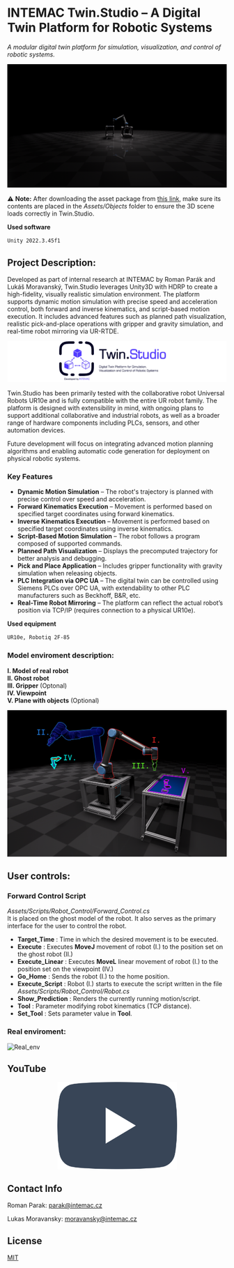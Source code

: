 # INTEMAC Twin.Studio – A Digital Twin Platform for Robotic Systems
*A modular digital twin platform for simulation, visualization, and control of robotic systems.*

![TwinStudio_Teaser_1](/Images/Twin_Studio_Wallpaper.png)

⚠️ **Note:**  After downloading the asset package from [this link](https://drive.google.com/drive/folders/1sh54Zob04AiZA5fPUpmBnJRQQ3PGjY0-?usp=drive_link), make sure its contents are placed in the *Assets/Objects* folder to ensure the 3D scene loads correctly in Twin.Studio.

**Used software**
```bash
Unity 2022.3.45f1
```

## Project Description:

Developed as part of internal research at INTEMAC by Roman Parák and Lukáš Moravanský, Twin.Studio leverages Unity3D with HDRP to create a high-fidelity, visually realistic simulation environment. The platform supports dynamic motion simulation with precise speed and acceleration control, both forward and inverse kinematics, and script-based motion execution. It includes advanced features such as planned path visualization, realistic pick-and-place operations with gripper and gravity simulation, and real-time robot mirroring via UR-RTDE.
 
![TwinStudio_Logo](/Images/Twin_Studio_Logo_Stretch.png)

Twin.Studio has been primarily tested with the collaborative robot Universal Robots UR10e and is fully compatible with the entire UR robot family. The platform is designed with extensibility in mind, with ongoing plans to support additional collaborative and industrial robots, as well as a broader range of hardware components including PLCs, sensors, and other automation devices.
 
Future development will focus on integrating advanced motion planning algorithms and enabling automatic code generation for deployment on physical robotic systems.

### Key Features
- **Dynamic Motion Simulation** – The robot's trajectory is planned with precise control over speed and acceleration.
- **Forward Kinematics Execution** – Movement is performed based on specified target coordinates using forward kinematics.
- **Inverse Kinematics Execution** – Movement is performed based on specified target coordinates using inverse kinematics.
- **Script-Based Motion Simulation** – The robot follows a program composed of supported commands.
- **Planned Path Visualization** – Displays the precomputed trajectory for better analysis and debugging.
- **Pick and Place Application** – Includes gripper functionality with gravity simulation when releasing objects.
- **PLC Integration via OPC UA** – The digital twin can be controlled using Siemens PLCs over OPC UA, with extendability to other PLC manufacturers such as Beckhoff, B&R, etc.
- **Real-Time Robot Mirroring** – The platform can reflect the actual robot’s position via TCP/IP (requires connection to a physical UR10e).

**Used equipment**
```bash
UR10e, Robotiq 2F-85
```
### Model enviroment description:
**I. Model of real robot** \
**II. Ghost robot**  \
**III. Gripper** (Optonal)\
**IV. Viewpoint** \
**V. Plane with objects** (Optional)

![Described_env](/Images/Layout_Scheme.png)

## User controls:
### Forward Control Script
*Assets/Scripts/Robot_Control/Forward_Control.cs*\
It is placed on the ghost model of the robot. It also serves as the primary interface for the user to control the robot. 
- **Target_Time** : Time in which the desired movement is to be executed.
- **Execute** : Executes **MoveJ** movement of robot (I.) to the position set on the ghost robot (II.) 
- **Execute_Linear** : Executes **MoveL** linear movement of robot (I.) to the position set on the viewpoint (IV.) 
- **Go_Home** : Sends the robot (I.) to the home position. 
- **Execute_Script** : Robot (I.) starts to execute the script written in the file *Assets/Scripts/Robot_Control/Robot.cs*
- **Show_Prediction** : Renders the currently running motion/script.
- **Tool** : Parameter modifying robot kinematics (TCP distance).
- **Set_Tool** : Sets parameter value in **Tool**.

### Real enviroment:
![Real_env](/Images/Real_Enviroment.jpeg)

## YouTube

<p align="center">
  <a href="https://www.youtube.com/watch?v=C5n6csZsO5A&feature=youtu.be">
    <img src=https://github.com/rparak/UR10e_Robotic_Teleoperation/blob/main/images/YouTube.png width="275" height="200">
  </a>
</p>


## Contact Info
Roman Parak: [parak@intemac.cz](mailto:parak@intemac.cz)

Lukas Moravansky: [moravansky@intemac.cz](mailto:moravansky@intemac.cz)

## License
[MIT](https://choosealicense.com/licenses/mit/)

